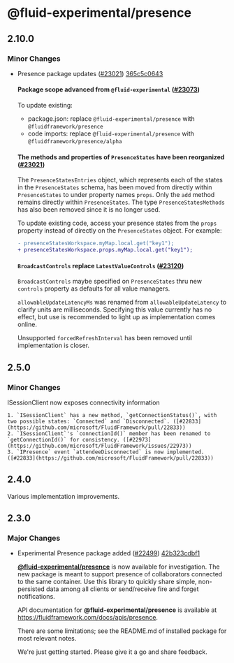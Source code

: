 # @fluid-experimental/presence

## 2.10.0

### Minor Changes

-   Presence package updates ([#23021](https://github.com/microsoft/FluidFramework/pull/23021)) [365c5c0643](https://github.com/microsoft/FluidFramework/commit/365c5c06437ea27786385fe1caae8b4ddfbe7480)

    #### Package scope advanced from `@fluid-experimental` ([#23073](https://github.com/microsoft/FluidFramework/pull/23073))

    To update existing:

    -   package.json: replace `@fluid-experimental/presence` with `@fluidframework/presence`
    -   code imports: replace `@fluid-experimental/presence` with `@fluidframework/presence/alpha`

    #### The methods and properties of `PresenceStates` have been reorganized ([#23021](https://github.com/microsoft/FluidFramework/pull/23021))

    The `PresenceStatesEntries` object, which represents each of the states in the `PresenceStates` schema, has been moved from directly within `PresenceStates` to under property names `props`. Only the `add` method remains directly within `PresenceStates`. The type `PresenceStatesMethods` has also been removed since it is no longer used.

    To update existing code, access your presence states from the `props` property instead of directly on the `PresenceStates` object. For example:

    ```patch
    - presenceStatesWorkspace.myMap.local.get("key1");
    + presenceStatesWorkspace.props.myMap.local.get("key1");
    ```

    #### `BroadcastControls` replace `LatestValueControls` ([#23120](https://github.com/microsoft/FluidFramework/pull/23120))

    `BroadcastControls` maybe specified on `PresenceStates` thru new `controls` property as defaults for all value managers.

    `allowableUpdateLatencyMs` was renamed from `allowableUpdateLatency` to clarify units are milliseconds. Specifying this value currently has no effect, but use is recommended to light up as implementation comes online.

    Unsupported `forcedRefreshInterval` has been removed until implementation is closer.

## 2.5.0

### Minor Changes

ISessionClient now exposes connectivity information

    1. `ISessionClient` has a new method, `getConnectionStatus()`, with two possible states: `Connected` and `Disconnected`. ([#22833](https://github.com/microsoft/FluidFramework/pull/22833))
    2. `ISessionClient`'s `connectionId()` member has been renamed to `getConnectionId()` for consistency. ([#22973](https://github.com/microsoft/FluidFramework/issues/22973))
    3. `IPresence` event `attendeeDisconnected` is now implemented. ([#22833](https://github.com/microsoft/FluidFramework/pull/22833))

## 2.4.0

Various implementation improvements.

## 2.3.0

### Major Changes

-   Experimental Presence package added ([#22499](https://github.com/microsoft/FluidFramework/pull/22499)) [42b323cdbf1](https://github.com/microsoft/FluidFramework/commit/42b323cdbf129c897cf9bb51c1f1b9de5642ef8a)

    **[@fluid-experimental/presence](https://github.com/microsoft/FluidFramework/tree/main/packages/framework/presence#readme)** is now available for investigation. The new package is meant to support presence of collaborators connected to the same container. Use this library to quickly share simple, non-persisted data among all clients or send/receive fire and forget notifications.

    API documentation for **@fluid-experimental/presence** is available at <https://fluidframework.com/docs/apis/presence>.

    There are some limitations; see the README.md of installed package for most relevant notes.

    We're just getting started. Please give it a go and share feedback.
